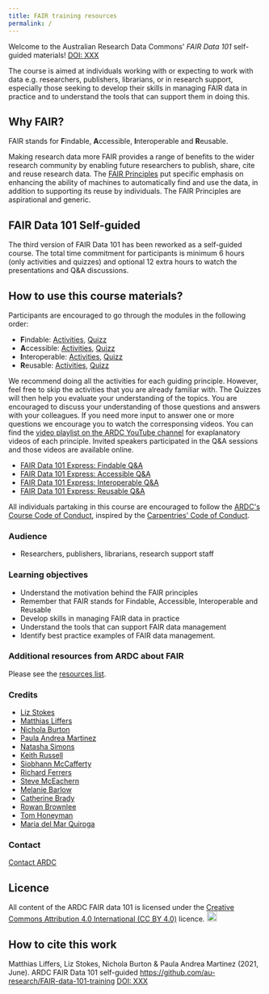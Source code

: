 ```yaml
---
title: FAIR training resources
permalink: /
---
```


Welcome to the Australian Research Data Commons' *FAIR Data 101* self-guided materials!
[DOI: XXX](https://doi.org/XXX)

The course is aimed at individuals working with or expecting to work with data e.g. researchers, publishers, librarians, or in research support, especially those seeking to develop their skills in managing FAIR data in practice and to understand the tools that can support them in doing this.

## Why FAIR?
FAIR stands for **F**indable, **A**ccessible, **I**nteroperable and **R**eusable. 

Making research data more FAIR provides a range of benefits to the wider research community by enabling future researchers to publish, share, cite and reuse research data. The [FAIR Principles](https://doi.org/10.1038/sdata.2016.18) put specific emphasis on enhancing the ability of machines to automatically find and use the data, in addition to supporting its reuse by individuals. The FAIR Principles are aspirational and generic. 

## FAIR Data 101 Self-guided
The third version of FAIR Data 101 has been reworked as a self-guided course. The total time commitment for participants is minimum 6 hours (only activities and quizzes) and optional 12 extra hours to watch the presentations and Q&A discussions. 

## How to use this course materials?

Participants are encouraged to go through the modules in the following order:
- **F**indable: [Activities](https://au-research.github.io/FAIR-data-101-training/findable/activities), [Quizz](https://au-research.github.io/FAIR-data-101-training/findable/quiz) 
- **A**ccessible: [Activities](https://au-research.github.io/FAIR-data-101-training/accessible/activities), [Quizz](https://au-research.github.io/FAIR-data-101-training/accesible/quiz)  
- **I**nteroperable: [Activities](https://au-research.github.io/FAIR-data-101-training/interoperable/activities), [Quizz](https://au-research.github.io/FAIR-data-101-training/interoperable/quiz) 
- **R**eusable: [Activities](https://au-research.github.io/FAIR-data-101-training/reusable/activities), [Quizz](https://au-research.github.io/FAIR-data-101-training/reusable/quiz) 

We recommend doing all the activities for each guiding principle. However, feel free to skip the activities that you are already familiar with. The Quizzes will then help you evaluate your understanding of the topics. You are encouraged to discuss your understanding of those questions and answers with your colleagues. If you need more input to answer one or more questions we encourage you to watch the corresponsing videos. You can find the [video playlist on the ARDC YouTube channel](https://www.youtube.com/playlist?list=PLG25fMbdLRa7bf4FNTS_LHV7hHOyFvkc-) for exaplanatory videos of each principle. Invited speakers participated in the Q&A sessions and those videos are available online.

* [FAIR Data 101 Express: Findable Q&A](https://www.youtube.com/watch?v=6KAR4jJVK8I)
* [FAIR Data 101 Express: Accessible Q&A](https://www.youtube.com/watch?v=0tR-K7DKD3Q)
* [FAIR Data 101 Express: Interoperable Q&A](https://www.youtube.com/watch?v=ZeK9z-gLH5Y)
* [FAIR Data 101 Express: Reusable Q&A](https://www.youtube.com/watch?v=55z2WcR1tgk)

All individuals partaking in this course are encouraged to follow the [ARDC's Course Code of Conduct](https://tiny.cc/code-conduct), inspired
by the [Carpentries' Code of Conduct](https://docs.carpentries.org/topic_folders/policies/code-of-conduct.html).

### Audience
* Researchers, publishers, librarians, research support staff

### Learning objectives
* Understand the motivation behind the FAIR principles
* Remember that FAIR stands for Findable, Accessible, Interoperable and Reusable
* Develop skills in managing FAIR data in practice
* Understand the tools that can support FAIR data management
* Identify best practice examples of FAIR data management.

### Additional resources from ARDC about FAIR
Please see the [resources list](https://au-research.github.io/FAIR-data-101-training/resources/additional).

### Credits
* [Liz Stokes](https://orcid.org/0000-0002-2973-5647)
* [Matthias Liffers](https://orcid.org/0000-0002-3639-2080)
* [Nichola Burton](https://orcid.org/0000-0003-4470-4846)
* [Paula Andrea Martinez](https://orcid.org/org/0000-0002-8990-1985)
* [Natasha Simons](https://orcid.org/0000-0003-0635-1998)
* [Keith Russell](https://orcid.org/0000-0001-5390-2719)
* [Siobhann McCafferty](https://orcid.org/0000-0002-2491-0995)
* [Richard Ferrers](https://orcid.org/0000-0002-2923-9889)
* [Steve McEachern](https://orcid.org/0000-0001-7848-4912)
* [Melanie Barlow](https://orcid.org/0000-0002-3956-5784)
* [Catherine Brady](https://orcid.org/0000-0002-7919-7592)
* [Rowan Brownlee](https://orcid.org/0000-0002-1955-1262)
* [Tom Honeyman](https://orcid.org/0000-0001-9448-4023)
* [Maria del Mar Quiroga](https://orcid.org/0000-0002-8943-2808)

### Contact
[Contact ARDC](mailto:contact@ardc.edu.au)

## Licence
All content of the ARDC FAIR data 101 is licensed under the [Creative Commons Attribution 4.0 International (CC BY 4.0)](https://creativecommons.org/licenses/by/4.0/) licence. 
<a href="https://creativecommons.org/licenses/by/4.0/"><img src="https://mirrors.creativecommons.org/presskit/buttons/80x15/png/by.png" height="20"/></a>

## How to cite this work
Matthias Liffers, Liz Stokes, Nichola Burton & Paula Andrea Martinez (2021, June). ARDC FAIR Data 101 self-guided https://github.com/au-research/FAIR-data-101-training [DOI: XXX](https://doi.org/XXX)
